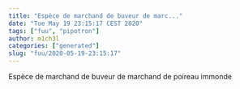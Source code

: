 ```yaml
---
title: "Espèce de marchand de buveur de marc..."
date: "Tue May 19 23:15:17 CEST 2020"
tags: ["fuu", "pipotron"]
author: m1ch3l
categories: ["generated"]
slug: "fuu/2020-05-19-23:15:17"
---
```


Espèce de marchand de buveur de marchand de poireau immonde
